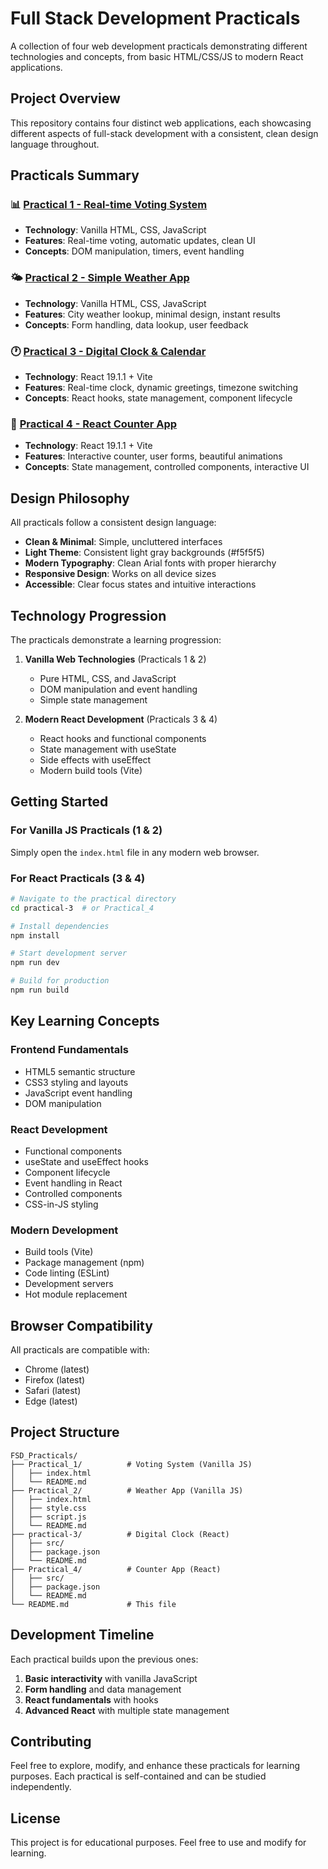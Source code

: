 # Full Stack Development Practicals

A collection of four web development practicals demonstrating different technologies and concepts, from basic HTML/CSS/JS to modern React applications.

## Project Overview

This repository contains four distinct web applications, each showcasing different aspects of full-stack development with a consistent, clean design language throughout.

## Practicals Summary

### 📊 [Practical 1 - Real-time Voting System](./Practical_1/)
- **Technology**: Vanilla HTML, CSS, JavaScript
- **Features**: Real-time voting, automatic updates, clean UI
- **Concepts**: DOM manipulation, timers, event handling

### 🌤️ [Practical 2 - Simple Weather App](./Practical_2/)
- **Technology**: Vanilla HTML, CSS, JavaScript
- **Features**: City weather lookup, minimal design, instant results
- **Concepts**: Form handling, data lookup, user feedback

### 🕐 [Practical 3 - Digital Clock & Calendar](./practical-3/)
- **Technology**: React 19.1.1 + Vite
- **Features**: Real-time clock, dynamic greetings, timezone switching
- **Concepts**: React hooks, state management, component lifecycle

### 🔢 [Practical 4 - React Counter App](./Practical_4/)
- **Technology**: React 19.1.1 + Vite
- **Features**: Interactive counter, user forms, beautiful animations
- **Concepts**: State management, controlled components, interactive UI

## Design Philosophy

All practicals follow a consistent design language:
- **Clean & Minimal**: Simple, uncluttered interfaces
- **Light Theme**: Consistent light gray backgrounds (#f5f5f5)
- **Modern Typography**: Clean Arial fonts with proper hierarchy
- **Responsive Design**: Works on all device sizes
- **Accessible**: Clear focus states and intuitive interactions

## Technology Progression

The practicals demonstrate a learning progression:

1. **Vanilla Web Technologies** (Practicals 1 & 2)
   - Pure HTML, CSS, and JavaScript
   - DOM manipulation and event handling
   - Simple state management

2. **Modern React Development** (Practicals 3 & 4)
   - React hooks and functional components
   - State management with useState
   - Side effects with useEffect
   - Modern build tools (Vite)

## Getting Started

### For Vanilla JS Practicals (1 & 2)
Simply open the `index.html` file in any modern web browser.

### For React Practicals (3 & 4)
```bash
# Navigate to the practical directory
cd practical-3  # or Practical_4

# Install dependencies
npm install

# Start development server
npm run dev

# Build for production
npm run build
```

## Key Learning Concepts

### Frontend Fundamentals
- HTML5 semantic structure
- CSS3 styling and layouts
- JavaScript event handling
- DOM manipulation

### React Development
- Functional components
- useState and useEffect hooks
- Component lifecycle
- Event handling in React
- Controlled components
- CSS-in-JS styling

### Modern Development
- Build tools (Vite)
- Package management (npm)
- Code linting (ESLint)
- Development servers
- Hot module replacement

## Browser Compatibility

All practicals are compatible with:
- Chrome (latest)
- Firefox (latest)
- Safari (latest)
- Edge (latest)

## Project Structure

```
FSD_Practicals/
├── Practical_1/          # Voting System (Vanilla JS)
│   ├── index.html
│   └── README.md
├── Practical_2/          # Weather App (Vanilla JS)
│   ├── index.html
│   ├── style.css
│   ├── script.js
│   └── README.md
├── practical-3/          # Digital Clock (React)
│   ├── src/
│   ├── package.json
│   └── README.md
├── Practical_4/          # Counter App (React)
│   ├── src/
│   ├── package.json
│   └── README.md
└── README.md             # This file
```

## Development Timeline

Each practical builds upon the previous ones:
1. **Basic interactivity** with vanilla JavaScript
2. **Form handling** and data management
3. **React fundamentals** with hooks
4. **Advanced React** with multiple state management

## Contributing

Feel free to explore, modify, and enhance these practicals for learning purposes. Each practical is self-contained and can be studied independently.

## License

This project is for educational purposes. Feel free to use and modify for learning.